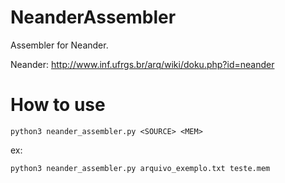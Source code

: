 # NeanderAssembler
Assembler for Neander.

Neander: http://www.inf.ufrgs.br/arq/wiki/doku.php?id=neander

# How to use


```
python3 neander_assembler.py <SOURCE> <MEM>
```

ex:
```
python3 neander_assembler.py arquivo_exemplo.txt teste.mem
```
